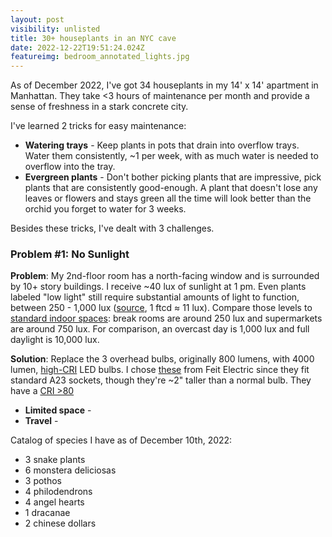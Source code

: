 ```yaml
---
layout: post
visibility: unlisted
title: 30+ houseplants in an NYC cave
date: 2022-12-22T19:51:24.024Z
featureimg: bedroom_annotated_lights.jpg
---
```

A﻿s of December 2022, I've got 34 houseplants in my 14' x 14' apartment in Manhattan. They take <3 hours of maintenance per month and provide a sense of freshness in a stark concrete city.

I﻿'ve learned 2 tricks for easy maintenance:

* **Watering trays** - K﻿eep plants in pots that drain into overflow trays. Water them consistently, ~1 per week, with as much water is needed to overflow into the tray.
* **Evergreen plants** - Don't bother picking plants that are impressive, pick plants that are consistently good-enough. A plant that doesn't lose any leaves or flowers and stays green all the time will look better than the orchid you forget to water for 3 weeks.

Besides these tricks, I've dealt with 3 challenges.

### P﻿roblem #1: No Sunlight

**Problem**: M﻿y 2nd-floor room has a north-facing window and is surrounded by 10+ story buildings. I receive ~40 lux of sunlight at 1 pm. Even plants labeled "low light" still require substantial amounts of light to function, between 250 - 1,000 lux ([source](https://gardeningsolutions.ifas.ufl.edu/plants/houseplants/light-for-houseplants.html), 1 ftcd ≈ 11 lux). Compare those levels to [standard indoor spaces](https://www.engineeringtoolbox.com/light-level-rooms-d_708.html): break rooms are around 250 lux and supermarkets are around 750 lux. For comparison, an overcast day is 1,000 lux and full daylight is 10,000 lux.

**S﻿olution**: Replace the 3 overhead bulbs, originally 800 lumens, with 4000 lumen, [high-CRI](https://en.wikipedia.org/wiki/High-CRI_LED_lighting) LED bulbs. I chose [these](https://www.feit.com/product/4060-lumen-5000k-non-dimmable-led/) from Feit Electric since they fit standard A23 sockets, though they're ~2" taller than a normal bulb. They have a [CRI >80](https://www.feit.com/wp-content/uploads/2019/07/OM300_850_LED_SpecSheet-2.pdf)

* **L﻿imited space** - 
* **T﻿ravel** - 

C﻿atalog of species I have as of December 10th, 2022:

* 3﻿ snake plants
* 6﻿ monstera deliciosas
* 3﻿ pothos
* 4﻿ philodendrons
* 4﻿ angel hearts
* 1﻿ dracanae
* 2﻿ chinese dollars